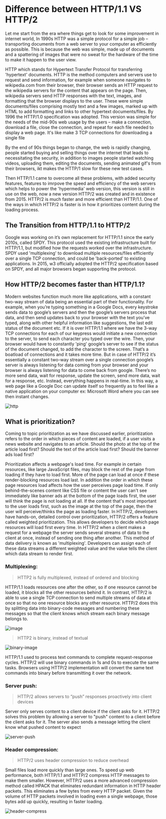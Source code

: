 # Difference between HTTP/1.1 VS HTTP/2

Let me start from the era where things get to look for some improvement in internet world, In 1990s HTTP was a simple protocol for a simple job – transporting documents from a web server to your computer as efficiently as possible. This is because the web was simple, made up of documents and a spattering of images that were no sweat for the hardware of the time to make it happen to the user view.

HTTP which stands for Hypertext Transfer Protocol for transferring 'hypertext' documents. HTTP is the method computers and servers use to request and send information, for example when someone navigates to wikipedia.com from their browser, their browser sends an HTTP request to the wikipedia servers for the content that appears on the page. Then, wikipedia servers send HTTP responses with the text, images, and formatting that the browser displays to the user. These were simple documents/files comprising mostly text and a few images, marked up with HTML to add formatting and links to other hypertext documents/files. By 1996 the HTTP/1.0 specification was adopted. This version was simple for the needs of the mid-90s web usage by the users – make a connection, download a file, close the connection, and repeat for each file needed to display a web page. It's like make 3 TCP connections for downloading a single file

By the end of 90s things began to change, the web is rapidly changing, people started buying and selling things over the internet that leads to necessitating the security, in addition to images people started watching videos, uploading them, editing the documents, sending animated gif's from their browsers, ikt makes the HTTP/1 slow for these new test cases.

Then HTTP/1.1 came to overcome all these problems, with added security features, features to imrpove the speed and efficiency of the web servers which helps to power the 'hypermedia' web version, this version is still in use on the web, now a new version HTTP/2 was created and in existence from 2015. HTTP/2 is much faster and more efficient than HTTP/1.1. One of the ways in which HTTP/2 is faster is in how it prioritizes content during the loading process.

## The Transition from HTTP/1.1 to HTTP/2

Google was working on it’s own replacement for HTTP/1.1 since the early 2010s, called SPDY. This protocol used the existing infrastructure built for HTTP/1.1, but modified how the requests worked over the infrastructure. SPDY used 'multiplexing' to download multiple resources/files efficiently over a single TCP connection, and could be 'back-ported' to existing applications. In 2015, w3 officially adopted the HTTP/2 specification based on SPDY, and all major browsers began supporting the protocol.

## How HTTP/2 becomes faster than HTTP/1.1?

Modern websites function much more like applications, with a constant two-way stream of data being an essential part of their functionality. For example, when you’re typing something in a Google Docs, every keystroke sends data to google’s servers and then the google’s servers process that data, and then send updates back to your browser with the text you’ve typed, along with other helpful information like suggestions, the last edit status of the document etc. If it is over HTTP/1.1 where we have the 3-way TCP connections for each of our keypress would initiate a new connection to the server, to send each character you typed over the wire. Then, your browser would have to constantly 'ping' google’s server to see if the status of the document changed, to add the character to the screen. That’s a boatload of connections and it takes more time. But in case of HTTP/2 it’s essentially a constant two-way stream over a single connection google’s server is always listening for data coming from your browser and your browser is always listening for data to come back from google. There’s no more send data, wait for response, update the screen, send more data, wait for a response, etc. Instead, everything happens in real-time. In this way, a web page like a Google Doc can update itself so frequently as to feel like a native application on your computer ex: Microsoft Word where you can see then instant changes.

![http](https://www.imperva.com/learn/wp-content/uploads/sites/13/2019/01/http2.jpg)

## What is prioritization?

Coming to topic prioritization as we have discussed earlier, prioritization refers to the order in which pieces of content are loaded, if a user visits a news website and navigates to an article. Should the photo at the top of the article load first? Should the text of the article load first? Should the banner ads load first?

Prioritization affects a webpage's load time. For example in certain resources, like large JavaScript files, may block the rest of the page from loading if they have to load first. More of the page can load at once if these render-blocking resources load last. In addition the order in which these page resources load affects how the user perceives page load time. If only behind-the-scenes content like CSS file or content the user can't see immediately like banner ads at the bottom of the page loads first, the user will think the page is not loading at all. If the content that's most important to the user loads first, such as the image at the top of the page, then the user will perceive/thinks the page as loading faster. In HTTP/2, developers have hands-on, detailed control over prioritization, HTTP/2 offers a feature called weighted prioritization. This allows developers to decide which page resources will load first every time. In HTTP/2 when a client makes a request for a webpage the server sends several streams of data to the client at once, instead of sending one thing after another. This method of data delivery is known as 'multiplexing'. Developers can assign each of these data streams a different weighted value and the value tells the client which data stream to render first.

### Multiplexing:

> HTTP2 is fully multiplexed, instead of ordered and blocking

HTTP/1.1 loads resources one after the other, so if one resource cannot be loaded, it blocks all the other resources behind it. In contrast, HTTP/2 is able to use a single TCP connection to send multiple streams of data at once so that no one resource blocks any other resource. HTTP/2 does this by splitting data into binary-code messages and numbering these messages so that the client knows which stream each binary message belongs to.

![image](https://miro.medium.com/max/700/0*lY05UTuA-dWCXU-q.png)

> HTTP2 is binary, instead of textual

![binary-image](https://miro.medium.com/max/700/0*0LtM_XmkauxVoY8M.png)

HTTP/1.1 used to process text commands to complete request-response cycles. HTTP/2 will use binary commands in 1s and 0s to execute the same tasks. Browsers using HTTP/2 implementation will convert the same text commands into binary before transmitting it over the network.

### Server push:

> HTTP/2 allows servers to “push” responses proactively into client devices

Server only serves content to a client device if the client asks for it. HTTP/2 solves this problem by allowing a server to "push" content to a client before the client asks for it. The server also sends a message letting the client know what pushed content to expect

![server-push](https://miro.medium.com/max/498/0*ZJLgVdXq_06hcF1o.png)

### Header compression:

> HTTP/2 uses header compression to reduce overhead

Small files load more quickly than large ones. To speed up web performance, both HTTP/1.1 and HTTP/2 compress HTTP messages to make them smaller. However, HTTP/2 uses a more advanced compression method called HPACK that eliminates redundant information in HTTP header packets. This eliminates a few bytes from every HTTP packet. Given the volume of HTTP packets involved in loading even a single webpage, those bytes add up quickly, resulting in faster loading.

![header-compress](https://miro.medium.com/max/700/0*5r8-MbhEseP6lEQg.png)

